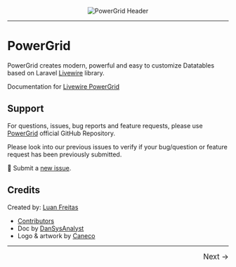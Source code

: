 
<div align="center">
	<p><img  src="https://raw.githubusercontent.com/Power-Components/livewire-powergrid/main/art/header.jpg" alt="PowerGrid Header"></p>
</div>

------

# PowerGrid

PowerGrid creates modern, powerful and easy to customize Datatables based on Laravel [Livewire](https://laravel-livewire.com) library.

Documentation for [Livewire PowerGrid](https://github.com/Power-Components/livewire-powergrid)

## Support

For questions, issues, bug reports and feature requests, please use [PowerGrid](https://github.com/Power-Components/livewire-powergrid) official GitHub Repository.

Please look into our previous issues to verify if your bug/question or feature request has been previously submitted.

📣 Submit a [new issue](https://github.com/Power-Components/livewire-powergrid/issues).

## Credits
Created by: [Luan Freitas](https://twitter.com/luanfreitasdev)

- [Contributors](https://github.com/Power-Components/livewire-powergrid/graphs/contributors)
- Doc by [DanSysAnalyst](https://twitter.com/DanSysAnalyst)
- Logo & artwork by [Caneco](https://github.com/caneco)


<hr/>
<footer style="float: right; font-size: larger">
    <span><a style="text-decoration: none;" href="get-started">Next →</a></span>
</footer>
